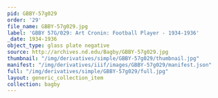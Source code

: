 ```yaml
---
pid: GBBY-57g029
order: '29'
file_name: GBBY-57g029.jpg
label: 'GBBY 57G/029: Art Cronin: Football Player - 1934-1936'
_date: 1934-1936
object_type: glass plate negative
source: http://archives.nd.edu/Bagby/GBBY-57g029.jpg
thumbnail: "/img/derivatives/simple/GBBY-57g029/thumbnail.jpg"
manifest: "/img/derivatives/iiif/images/GBBY-57g029/manifest.json"
full: "/img/derivatives/simple/GBBY-57g029/full.jpg"
layout: generic_collection_item
collection: bagby
---
```

